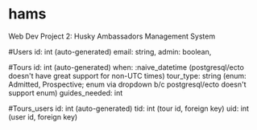 # hams
Web Dev Project 2: Husky Ambassadors Management System


#Users
id: int (auto-generated)
email: string,
admin: boolean,

#Tours
id: int (auto-generated)
when: :naive_datetime (postgresql/ecto doesn't have great support for non-UTC times)
tour_type: string (enum: Admitted, Prospective; enum via dropdown b/c postgresql/ecto doesn't support enum)
guides_needed: int


#Tours_users
id: int (auto-generated)
tid: int (tour id, foreign key)
uid: int (user id, foreign key)


